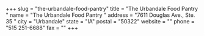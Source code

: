 +++
slug = "the-urbandale-food-pantry"
title = "The Urbandale Food Pantry "
name = "The Urbandale Food Pantry "
address = "7611 Douglas Ave., Ste. 35 "
city = "Urbandale"
state = "IA"
postal = "50322"
website = ""
phone = "515 251-6688"
fax = ""
+++
